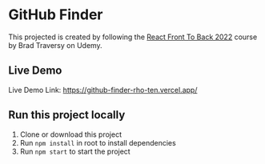 # GitHub Finder

This projected is created by following the [React Front To Back 2022](https://www.udemy.com/course/react-front-to-back-2022/) course by Brad Traversy on Udemy.

## Live Demo
Live Demo Link: https://github-finder-rho-ten.vercel.app/

## Run this project locally
1. Clone or download this project
2. Run `npm install` in root to install dependencies
3. Run `npm start` to start the project
